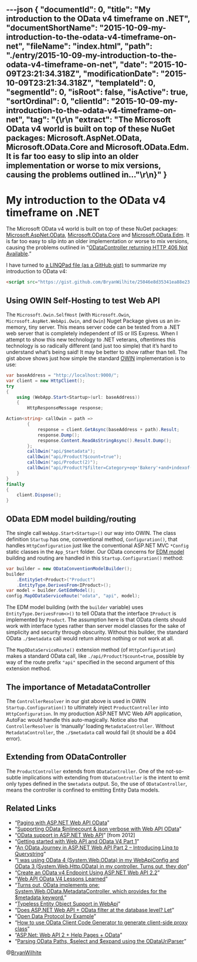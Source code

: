 ---json
{
  "documentId": 0,
  "title": "My introduction to the OData v4 timeframe on .NET",
  "documentShortName": "2015-10-09-my-introduction-to-the-odata-v4-timeframe-on-net",
  "fileName": "index.html",
  "path": "./entry/2015-10-09-my-introduction-to-the-odata-v4-timeframe-on-net",
  "date": "2015-10-09T23:21:34.318Z",
  "modificationDate": "2015-10-09T23:21:34.318Z",
  "templateId": 0,
  "segmentId": 0,
  "isRoot": false,
  "isActive": true,
  "sortOrdinal": 0,
  "clientId": "2015-10-09-my-introduction-to-the-odata-v4-timeframe-on-net",
  "tag": "{\r\n  \"extract\": \"The Microsoft OData v4 world is built on top of these NuGet packages: Microsoft.AspNet.OData, Microsoft.OData.Core and Microsoft.OData.Edm. It is far too easy to slip into an older implementation or worse to mix versions, causing the problems outlined in...\"\r\n}"
}
---

# My introduction to the OData v4 timeframe on .NET

The Microsoft OData v4 world is built on top of these NuGet packages: [Microsoft.AspNet.OData](https://www.nuget.org/packages/Microsoft.AspNet.OData/), [Microsoft.OData.Core](https://www.nuget.org/packages/Microsoft.OData.Core/) and [Microsoft.OData.Edm](https://www.nuget.org/packages/Microsoft.OData.Edm/). It is far too easy to slip into an older implementation or worse to mix versions, causing the problems outlined in “[ODataController returning HTTP 406 Not Available](http://stackoverflow.com/questions/29975653/odatacontroller-returning-http-406-not-available/29975654?stw=2).”

I have turned to [a LINQPad file (as a GitHub gist)](https://gist.github.com/BryanWilhite/25046e8d35341ea88e23) to summarize my introduction to OData v4:

```html
<script src="https://gist.github.com/BryanWilhite/25046e8d35341ea88e23.js"></script>
```

## Using OWIN Self-Hosting to test Web API

The `Microsoft.Owin.SelfHost` (with `Microsoft.Owin`, `Microsoft.AspNet.WebApi.Owin`, and `Owin`) Nuget Package gives us an in-memory, tiny server. This means server code can be tested from a .NET web server that is completely independent of IIS or IIS Express. When I attempt to show this new technology to .NET veterans, oftentimes this technology is so radically different (and just too simple) that it’s hard to understand what’s being said! It may be better to show rather than tell. The gist above shows just how simple the standard [OWIN](http://owin.org/) implementation is to use:

```c#
var baseAddress = "http://localhost:9000/";
var client = new HttpClient();
try
{
    using (WebApp.Start<Startup>(url: baseAddress))
    {
        HttpResponseMessage response;

Action<string> callOwin = path =>
        {
            response = client.GetAsync(baseAddress + path).Result;
            response.Dump();
            response.Content.ReadAsStringAsync().Result.Dump();
        };
        callOwin("api/$metadata");
        callOwin("api/Product?$count=true");
        callOwin("api/Product(2)");
        callOwin("api/Product?$filter=Category+eq+'Bakery'+and+indexof(Name,'Tortillas')+ne+-1");
    }
}
finally
{
    client.Dispose();
}
```

## OData EDM model building/routing

The single call `WebApp.Start<Startup>()` our way into OWIN. The class definition `Startup` has one, conventional method, `Configuration()`, that handles `HttpConfiguration` just like the conventional ASP.NET MVC `*Config` static classes in the `App_Start` folder. Our OData concerns for [EDM model](http://chriswoodruff.com/2011/12/04/31-days-of-odata-day-3-odata-entity-data-model/) building and routing are handled in this `Startup.Configuration()` method:

```c#
var builder = new ODataConventionModelBuilder();
builder
    .EntitySet<Product>("Product")
    .EntityType.DerivesFrom<IProduct>();
var model = builder.GetEdmModel();
config.MapODataServiceRoute("odata", "api", model);
```

The EDM model building (with the `builder` variable) uses `EntityType.DerivesFrom<>()` to tell OData that the interface `IProduct` is implemented by `Product`. The assumption here is that OData clients should work with interface types rather than server model classes for the sake of simplicity and security through obscurity. Without this builder, the standard OData `./$metadata` call would return almost nothing or not work at all.

The `MapODataServiceRoute()` extension method (of `HttpConfiguration`) makes a standard OData call, like `./api/Product?$count=true`, possible by way of the route prefix `"api"` specified in the second argument of this extension method.

## The importance of MetadataController

The `ControllerResolver` in our gist above is used in OWIN `Startup.Configuration()` to ultimately inject `ProductController` into `HttpConfiguration`. In my production ASP.NET MVC Web API application, AutoFac would handle this auto-magically. Notice also that `ControllerResolver` is ‘manually’ loading `MetadataController`. Without `MetadataController`, the `./$metadata` call would fail (it should be a 404 error).

## Extending from ODataController

The `ProductController` extends from `ODataController`. One of the not-so-subtle implications with extending from `ODataController` is the intent to emit only types defined in the `$metadata` output. So, the use of `ODataController`, means the controller is confined to emitting Entity Data models.

## Related Links

* “[Paging with ASP.NET Web API OData](http://blogs.msdn.com/b/youssefm/archive/2013/02/19/paging-with-asp-net-web-api-odata.aspx)”
* “[Supporting OData $inlinecount & json verbose with Web API OData](http://janvanderhaegen.com/2015/04/30/supporting-odata-inlinecount-json-verbose-with-web-api-odata/)”
* “[OData support in ASP.NET Web API](http://blogs.msdn.com/b/alexj/archive/2012/08/15/odata-support-in-asp-net-web-api.aspx)” [from 2012]
* “[Getting started with Web API and OData V4 Part 1](http://damienbod.com/2014/06/10/getting-started-with-web-api-and-odata-v4/)”
* “[An OData Journey in ASP.NET Web API Part 2 – Introducing Linq to Querystring](https://roysvork.wordpress.com/2013/04/09/an-odata-journey-in-asp-net-web-api-part-2-introducing-linq-to-querystring/)”
* “[I was using OData 4 (System.Web.OData) in my WebApiConfig and OData 3 (System.Web.Http.OData) in my controller. Turns out, they don](http://stackoverflow.com/questions/29975653/odatacontroller-returning-http-406-not-available/29975654?stw=2)”
* “[Create an OData v4 Endpoint Using ASP.NET Web API 2.2](http://www.asp.net/web-api/overview/odata-support-in-aspnet-web-api/odata-v4/create-an-odata-v4-endpoint)”
* “[Web API OData V4 Lessons Learned](http://blogs.msdn.com/b/davidhardin/archive/2014/12/17/web-api-odata-v4-pitfalls-and-lessons-learned.aspx)”
* “[Turns out, OData implements one: System.Web.OData.MetadataController, which provides for the $metadata keyword.](http://stackoverflow.com/questions/25772485/metadata-with-webapi-odata-attribute-routing-not-working/25894806?stw=2)”
* “[Typeless Entity Object Support in WebApi](http://blogs.msdn.com/b/leohu/archive/2013/11/05/typeless-entity-object-support-in-webapi.aspx)”
* “[Does ASP.NET Web API + OData filter at the database level? Let](http://weblogs.asp.net/jongalloway/does-asp-net-web-api-odata-filter-at-the-database-level-let-s-ask-intellitrace)”
* “[Open Data Protocol by Example](https://msdn.microsoft.com/en-us/library/ff478141.aspx)”
* “[How to use OData Client Code Generator to generate client-side proxy class](http://blogs.msdn.com/b/odatateam/archive/2014/03/11/how-to-use-odata-client-code-generator-to-generate-client-side-proxy-class.aspx)”
* “[ASP.Net: Web API 2 + Help Pages + OData](http://jerther.blogspot.ca/2014/11/aspnet-web-api-2-help-pages-odata_28.html)”
* “[Parsing OData Paths, $select and $expand using the ODataUriParser](http://blogs.msdn.com/b/alexj/archive/2013/05/10/parsing-odata-paths-select-and-expand-using-the-odatauriparser.aspx)”

@[BryanWilhite](https://twitter.com/BryanWilhite)
